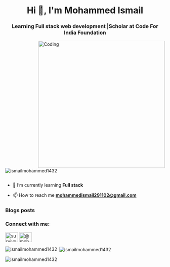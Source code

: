 <h1 align="center">Hi 👋, I'm Mohammed Ismail</h1>
<h3 align="center">Learning Full stack web development |Scholar at Code For India Foundation</h3>
<img align="right" alt="Coding" width="400" src="https://img.freepik.com/free-photo/3d-rendering-kid-playing-digital-game_23-2150898496.jpg">

<p align="left"> <img src="https://komarev.com/ghpvc/?username=ismailmohammed1432&label=Profile%20views&color=0e75b6&style=flat" alt="ismailmohammed1432" /> </p>

<p align="left"> <a href="https://twitter.com/" target="blank"><img src="https://img.shields.io/twitter/follow/?logo=twitter&style=for-the-badge" alt="" /></a> </p>

- 🌱 I’m currently learning **Full stack**

- 📫 How to reach me **mohammedismail291102@gmail.com**

### Blogs posts
<!-- BLOG-POST-LIST:START -->
<!-- BLOG-POST-LIST:END -->

<h3 align="left">Connect with me:</h3>
<p align="left">
<a href="https://instagram.com/survivor_awais" target="blank"><img align="center" src="https://raw.githubusercontent.com/rahuldkjain/github-profile-readme-generator/master/src/images/icons/Social/instagram.svg" alt="survivor_awais" height="30" width="40" /></a>
<a href="https://medium.com/@mohammedismail291102" target="blank"><img align="center" src="https://raw.githubusercontent.com/rahuldkjain/github-profile-readme-generator/master/src/images/icons/Social/medium.svg" alt="@mohammedismail291102" height="30" width="40" /></a>
</p>

<p><img align="left" src="https://github-readme-stats.vercel.app/api/top-langs?username=ismailmohammed1432&show_icons=true&locale=en&layout=compact" alt="ismailmohammed1432" /></p>

<p>&nbsp;<img align="center" src="https://github-readme-stats.vercel.app/api?username=ismailmohammed1432&show_icons=true&locale=en" alt="ismailmohammed1432" /></p>

<p><img align="center" src="https://github-readme-streak-stats.herokuapp.com/?user=ismailmohammed1432&" alt="ismailmohammed1432" /></p>

